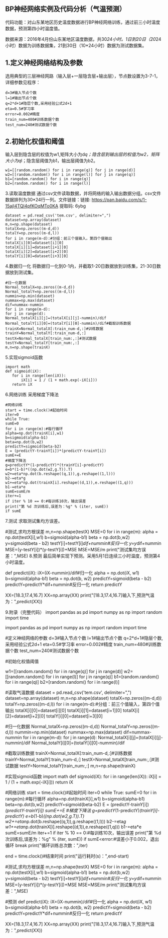 ## BP神经网络实例及代码分析（气温预测）

代码功能：对山东某地区历史温度数据进行BP神经网络训练，通过前三小时温度数据，预测第四小时温度值。

数据来源：2016年4月份山东某地区温度数据，共30*24小时。1日到20日（20*24小时）数据为训练数据集，21到30日（10*24小时）数据为测试数据集。

## 1.定义神经网络结构及参数

选用典型的三层神经网路（输入层+一层隐含层+输出层），节点数设置为3-7-1，详细参数见程序：

```
d=3#输入节点个数
l=1#输出节点个数
q=2*d+1#隐层个数,采用经验公式2d+1
eta=0.5#学习率
error=0.002#精度
train_num=480#训练数据个数
test_num=240#测试数据个数
```

## 2.初始化权值和阈值

输入层到隐含层的权值为w1,矩阵大小为d*q；隐含层到输出层的权值为w2，矩阵大小为q*l；隐含层阈值为b1，输出层阈值为b2。

```
w1=[[random.random() for i in range(q)] for j in range(d)]
w2=[[random.random() for i in range(l)] for j in range(q)]
b1=[random.random() for i in range(q)]
b2=[random.random() for i in range(l)]
```

3.读取温度数据
通过csv文件读取数据，并将网络的输入输出数据分组。csv文件数据排列为30*24行一列。文件链接：链接: https://pan.baidu.com/s/1-15ajI4TQI4pfKOqMTo0KA 提取码: 6ybg

```
dataset = pd.read_csv('tem.csv', delimiter=",")
dataset=np.array(dataset)
m,n=np.shape(dataset)
totalX=np.zeros((m-d,d))
totalY=np.zeros((m-d,l))
for i in range(m-d):#分组：前三个值输入，第四个值输出
totalX[i][0]=dataset[i][0]
totalX[i][1]=dataset[i+1][0]
totalX[i][2]=dataset[i+2][0]
totalY[i][0]=dataset[i+3][0]
```

4.数据归一化
将数据归一化到0-1内，并截取1-20日数据放到训练集，21-30日数据放到测试集。

```
#归一化数据
Normal_totalX=np.zeros((m-d,d))
Normal_totalY=np.zeros((m-d,l))
nummin=np.min(dataset)
nummax=np.max(dataset)
dif=nummax-nummin
for i in range(m-d):
for j in range(d):
Normal_totalX[i][j]=(totalX[i][j]-nummin)/dif
Normal_totalY[i][0]=(totalY[i][0]-nummin)/dif#截取训练数据
trainX=Normal_totalX[:train_num-d,:]#训练数据
trainY=Normal_totalY[:train_num-d,:]
testX=Normal_totalX[train_num:,:]#测试数据
testY=Normal_totalY[train_num:,:]
m,n=np.shape(trainX)
```

5.实现sigmoid函数

```
import math
def sigmoid(iX):
   for i in range(len(iX)):
       iX[i] = 1 / (1 + math.exp(-iX[i]))
   return iX
```

6.网络训练
采用梯度下降法

```
#网络训练
start = time.clock()#起始时间
iter=0
while True:
sumE=0
for i in range(m):#每行循环
alpha=np.dot(trainX[i],w1)
b=sigmoid(alpha-b1)
beta=np.dot(b,w2)
predictY=sigmoid(beta-b2)
E = (predictY-trainY[i])*(predictY-trainY[i])
sumE+=E
#梯度下降法
g=predictY*(1-predictY)*(trainY[i]-predictY)
e=b*(1-b)*((np.dot(w2,g.T)).T)
w2+=eta*np.dot(b.reshape((q,1)),g.reshape((1,l)))
b2-=eta*g
w1+=eta*np.dot(trainX[i].reshape((d,1)),e.reshape((1,q)))
b1-=eta*e
sumE=sumE/m
iter+=1
if iter % 10 == 0:#每训练10次，输出误差
print("第 %d 次训练后,误差为：%g" % (iter, sumE))
if sumE
```

7.测试
求取测试集均方误差。

#测试,求均方根误差
m,n=np.shape(testX)
MSE=0
for i in range(m):
alpha = np.dot(testX[i],w1)
b=sigmoid(alpha-b1)
beta = np.dot(b,w2)
y=sigmoid(beta - b2)
testY[i]=testY[i]*dif+nummin#反归一化
y=y*dif+nummin
MSE=(y-testY[i])*(y-testY[i])+MSE
MSE=MSE/m
print("测试集均方误差：",MSE)
8.预测
最后简单实现下预测。采用5月1日连续三小时温度，预测第4小时温度。

def predict(iX):
iX=(iX-nummin)/dif#归一化
alpha = np.dot(iX, w1)
b=sigmoid(alpha-b1)
beta = np.dot(b, w2)
predictY=sigmoid(beta - b2)
predictY=predictY*dif+nummin#反归一化
return predictY

XX=[18.3,17.4,16.7]
XX=np.array(XX)
print("[18.3,17.4,16.7]输入下,预测气温为：",predict(XX))


9.附录（完整代码）
import pandas as pd
import numpy as np
import random
import time

import pandas as pd
import numpy as np
import random
import time

#定义神经网络的参数
d=3#输入节点个数
l=1#输出节点个数
q=2*d+1#隐层个数,采用经验公式2d+1
eta=0.5#学习率
error=0.002#精度
train_num=480#训练数据个数
test_num=240#测试数据个数

#初始化权值阈值

w1=[[random.random() for i in range(q)] for j in range(d)]
w2=[[random.random() for i in range(l)] for j in range(q)]
b1=[random.random() for i in range(q)]
b2=[random.random() for i in range(l)]

#读取气温数据
dataset = pd.read_csv('tem.csv', delimiter=",")
dataset=np.array(dataset)
m,n=np.shape(dataset)
totalX=np.zeros((m-d,d))
totalY=np.zeros((m-d,l))
for i in range(m-d):#分组：前三个值输入，第四个值输出
totalX[i][0]=dataset[i][0]
totalX[i][1]=dataset[i+1][0]
totalX[i][2]=dataset[i+2][0]
totalY[i][0]=dataset[i+3][0]

#归一化数据
Normal_totalX=np.zeros((m-d,d))
Normal_totalY=np.zeros((m-d,l))
nummin=np.min(dataset)
nummax=np.max(dataset)
dif=nummax-nummin
for i in range(m-d):
for j in range(d):
Normal_totalX[i][j]=(totalX[i][j]-nummin)/dif
Normal_totalY[i][0]=(totalY[i][0]-nummin)/dif

#截取训练数据
trainX=Normal_totalX[:train_num-d,:]#训练数据
trainY=Normal_totalY[:train_num-d,:]
testX=Normal_totalX[train_num:,:]#测试数据
testY=Normal_totalY[train_num:,:]
m,n=np.shape(trainX)

#实现sigmoid函数
import math
def sigmoid(iX):
for i in range(len(iX)):
iX[i] = 1 / (1 + math.exp(-iX[i]))
return iX

#网络训练
start = time.clock()#起始时间
iter=0
while True:
sumE=0
for i in range(m):#每行循环
alpha=np.dot(trainX[i],w1)
b=sigmoid(alpha-b1)
beta=np.dot(b,w2)
predictY=sigmoid(beta-b2)
E = (predictY-trainY[i])*(predictY-trainY[i])
sumE+=E
#梯度下降法
g=predictY*(1-predictY)*(trainY[i]-predictY)
e=b*(1-b)*((np.dot(w2,g.T)).T)
w2+=eta*np.dot(b.reshape((q,1)),g.reshape((1,l)))
b2-=eta*g
w1+=eta*np.dot(trainX[i].reshape((d,1)),e.reshape((1,q)))
b1-=eta*e
sumE=sumE/m
iter+=1
if iter % 10 == 0:#每训练10次，输出误差
print("第 %d 次训练后,误差为：%g" % (iter, sumE))
if sumE<error:#误差小于0.002，退出循环
break
print("循环训练总次数：",iter)

end = time.clock()#结束时间
print("运行耗时(s)：",end-start)

#测试,求均方根误差
m,n=np.shape(testX)
MSE=0
for i in range(m):
alpha = np.dot(testX[i],w1)
b=sigmoid(alpha-b1)
beta = np.dot(b,w2)
y=sigmoid(beta - b2)
testY[i]=testY[i]*dif+nummin#反归一化
y=y*dif+nummin
MSE=(y-testY[i])*(y-testY[i])+MSE
MSE=MSE/m
print("测试集均方误差：",MSE)

#预测
def predict(iX):
iX=(iX-nummin)/dif#归一化
alpha = np.dot(iX, w1)
b=sigmoid(alpha-b1)
beta = np.dot(b, w2)
predictY=sigmoid(beta - b2)
predictY=predictY*dif+nummin#反归一化
return predictY

XX=[18.3,17.4,16.7]
XX=np.array(XX)
print("[18.3,17.4,16.7]输入下,预测气温为：",predict(XX))
